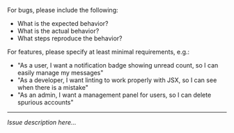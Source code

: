 For bugs, please include the following:

* What is the expected behavior?
* What is the actual behavior?
* What steps reproduce the behavior?

For features, please specify at least minimal requirements, e.g.:

* "As a user, I want a notification badge showing unread count, so I can easily manage my messages"
* "As a developer, I want linting to work properly with JSX, so I can see when there is a mistake"
* "As an admin, I want a management panel for users, so I can delete spurious accounts"

---

_Issue description here…_
